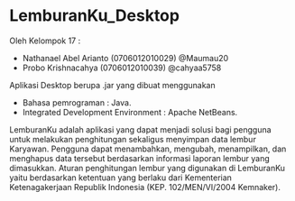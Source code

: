 # LemburanKu_Desktop
Oleh Kelompok 17 :

- Nathanael Abel Arianto (0706012010029) @Maumau20
- Probo Krishnacahya (0706012010039) @cahyaa5758

Aplikasi Desktop berupa .jar yang dibuat menggunakan
- Bahasa pemrograman : Java.
- Integrated Development Environment : Apache NetBeans.

LemburanKu adalah aplikasi yang dapat menjadi solusi bagi pengguna untuk melakukan penghitungan sekaligus menyimpan data lembur Karyawan. Pengguna dapat menambahkan, mengubah, menampilkan, dan menghapus data tersebut berdasarkan informasi laporan lembur yang dimasukkan. Aturan penghitungan lembur yang digunakan di LemburanKu yaitu berdasarkan ketentuan yang berlaku dari Kementerian Ketenagakerjaan Republik Indonesia (KEP. 102/MEN/VI/2004 Kemnaker).
